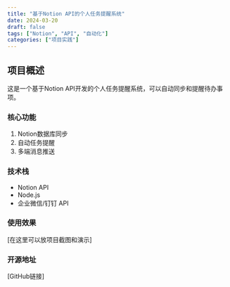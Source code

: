 ```yaml
---
title: "基于Notion API的个人任务提醒系统"
date: 2024-03-20
draft: false
tags: ["Notion", "API", "自动化"]
categories: ["项目实践"]
---
```


## 项目概述

这是一个基于Notion API开发的个人任务提醒系统，可以自动同步和提醒待办事项。

### 核心功能

1. Notion数据库同步
2. 自动任务提醒
3. 多端消息推送

### 技术栈

- Notion API
- Node.js
- 企业微信/钉钉 API

### 使用效果

[在这里可以放项目截图和演示]

### 开源地址

[GitHub链接]
